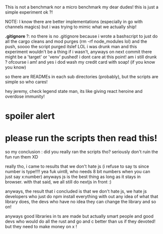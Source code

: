 This is not a benchmark nor a micro benchmark my dear dudes! this is just a simple experiment ok ?! 

NOTE: I know there are better implementations (especially in go with channels magics) but i was trying to mimic what we actually ship! 


**.gitignore** ?:
no there is no .gitignore because i wrote a bashscript to just do all the cargo cleans and mod purges (rm -rf node_modules lol) and the push, soooo the script purged itslef LOL
i was drunk man and this experiment wouldn't be a thing if i wasn't, anyways on next commit there might be a 'target' or 'venv' pushed! i dont care at this point! am i still drunk ? ofcourse i am! and yes i dod wash my credit card with soap! (if you know you know)



so there are READMEs in each sub directories (probably), but the scripts are simple so who cares!


hey jeremy, check legend state man, its like giving react heroine and overdose immunity! 


# spoiler alert
please run the scripts then read this!
===================================================
so my conclusion :
did you really ran the scripts tho? seriously don't ruin the fun run them XD

really tho, i came to results that we don't hate js (i refuse to say ts since number is type!!!! yea fuk uint8, who needs 8 bit numbers when you can just say x:number)
anyways js is the best thing as long as it stays in browser. with that said, we all still do nextjs in front :)

anyways, the result that i concluded is that we don't hate js, we hate js developers who just do npm install everything with out any idea of what that library does, the devs who have no idea they can change the library and so on!

anyways good libraries in ts are made but actually smart people and good devs who would do all the rust and go and c better than us if they devoted! but they need to make money on x ! 
